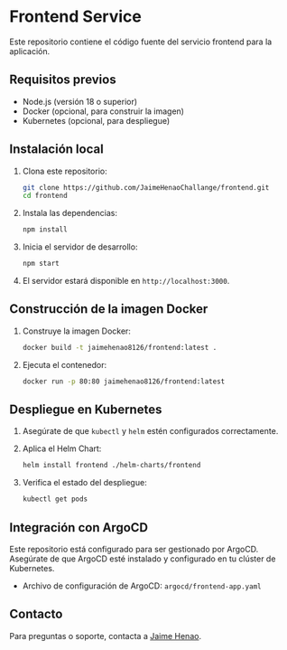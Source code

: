 # Frontend Service

Este repositorio contiene el código fuente del servicio frontend para la aplicación.

## Requisitos previos

- Node.js (versión 18 o superior)
- Docker (opcional, para construir la imagen)
- Kubernetes (opcional, para despliegue)

## Instalación local

1. Clona este repositorio:
   ```bash
   git clone https://github.com/JaimeHenaoChallange/frontend.git
   cd frontend
   ```

2. Instala las dependencias:
   ```bash
   npm install
   ```

3. Inicia el servidor de desarrollo:
   ```bash
   npm start
   ```

4. El servidor estará disponible en `http://localhost:3000`.

## Construcción de la imagen Docker

1. Construye la imagen Docker:
   ```bash
   docker build -t jaimehenao8126/frontend:latest .
   ```

2. Ejecuta el contenedor:
   ```bash
   docker run -p 80:80 jaimehenao8126/frontend:latest
   ```

## Despliegue en Kubernetes

1. Asegúrate de que `kubectl` y `helm` estén configurados correctamente.
2. Aplica el Helm Chart:
   ```bash
   helm install frontend ./helm-charts/frontend
   ```

3. Verifica el estado del despliegue:
   ```bash
   kubectl get pods
   ```

## Integración con ArgoCD

Este repositorio está configurado para ser gestionado por ArgoCD. Asegúrate de que ArgoCD esté instalado y configurado en tu clúster de Kubernetes.

- Archivo de configuración de ArgoCD: `argocd/frontend-app.yaml`

## Contacto

Para preguntas o soporte, contacta a [Jaime Henao](mailto:jaime@example.com).
